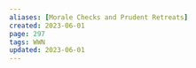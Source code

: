```yaml
---
aliases: [Morale Checks and Prudent Retreats]
created: 2023-06-01
page: 297
tags: WWN
updated: 2023-06-01
---
```

